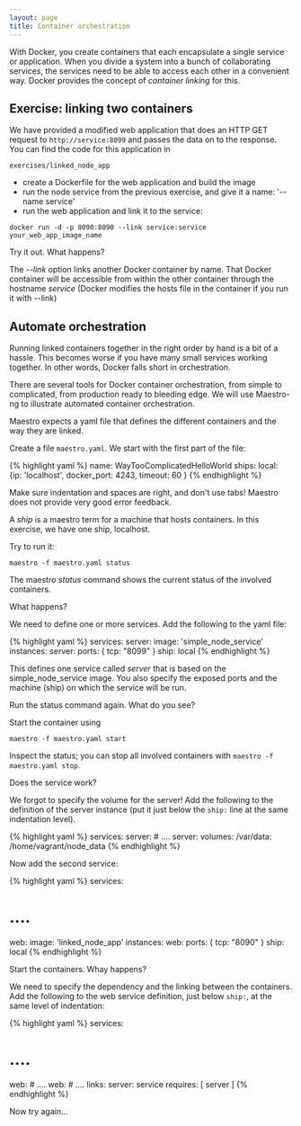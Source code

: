 ```yaml
---
layout: page
title: Container orchestration
---
```


With Docker, you create containers that each encapsulate a single service or application. 
When you divide a system into a bunch of collaborating services, the services need to be able to access each other in a convenient way. 
Docker provides the concept of _container linking_ for this.

## Exercise: linking two containers

We have provided a modified web application
that does an HTTP GET request to `http://service:8099` and passes the data on to the response. 
You can find the code for this application in 

```
exercises/linked_node_app
```

- create a Dockerfile for the web application and build the image
- run the node service from the previous exercise, and give it a name: '--name service'
- run the web application and link it to the service:

```
docker run -d -p 8090:8090 --link service:service your_web_app_image_name
```

Try it out. What happens?

The _--link_ option links another Docker container by name. That Docker
container will be accessible from within the other container through the
hostname _service_ (Docker modifies the hosts file in the container if
you run it with --link)

## Automate orchestration

Running linked containers together in the right order by hand is a bit
of a hassle. This becomes worse if you have many small services working
together. In other words, Docker falls short in orchestration.

There are several tools for Docker container orchestration, from simple
to complicated, from production ready to bleeding edge. We will use Maestro-
ng to illustrate automated container orchestration.

Maestro expects a yaml file that defines the different containers and
the way they are linked. 

Create a file `maestro.yaml`. We start with the first part of the file:

{% highlight yaml %}
name: WayTooComplicatedHelloWorld
ships:
   local: {ip: 'localhost', docker_port: 4243, timeout: 60 }
{% endhighlight %}

Make sure indentation and spaces are right, and don't use tabs! Maestro does
not provide very good error feedback.

A _ship_ is a maestro term for a machine that hosts containers. In this
exercise, we have one ship, localhost.

Try to run it:
```
maestro -f maestro.yaml status
```

The maestro _status_ command shows the current status of the involved containers.

What happens?

We need to define one or more services. Add the following to the yaml file:

{% highlight yaml %}
services:
   server:
      image: 'simple_node_service'
      instances:
          server:
              ports: { tcp: "8099" }
              ship: local
{% endhighlight %}

This defines one service called _server_ that is based on the
simple_node_service image. You also specify the exposed ports and the
machine (ship) on which the service will be run.

Run the status command again. What do you see?

Start the container using

```
maestro -f maestro.yaml start
```

Inspect the status; you can stop all involved containers with `maestro -f
maestro.yaml stop`.

Does the service work?

We forgot to specify the volume for the server! Add the following to the
definition of the server instance (put it just below the `ship:` line at
the same indentation level).

{% highlight yaml %}
services:
   server:
      # ....
          server:
              volumes:
                  /var/data: /home/vagrant/node_data
{% endhighlight %}

Now add the second service:

{% highlight yaml %}
services:
   # ....
   web:
      image: 'linked_node_app'
      instances:
          web:
              ports: { tcp: "8090" }
              ship: local
{% endhighlight %}

Start the containers. Whay happens?

We need to specify the dependency and the linking between the containers. 
Add the following to the web service definition, just below `ship:`, at the same level of indentation:

{% highlight yaml %}
services:
   # ....
   web:
      # ....
          web:
              # ....
              links:
                  server: service
              requires: [ server ]
{% endhighlight %}

Now try again...

